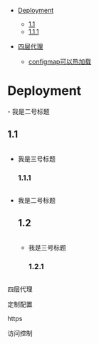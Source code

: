 - [Deployment](#1)
  - [1.1](#1.1)
  - [1.1.1](#1.1.1)


- [四层代理](#2.1)
  - [configmap可以热加载](#2.1.1)


<h1 id="1">Deployment</h1>
- 我是二号标题
  <h2 id="1.1">1.1</h2>
  
  ``` yaml
  
  ```
  
  - 我是三号标题
    <h3 id="1.1.1">1.1.1</h3>    
    
    ``` yaml
    
    ```
    
- 我是二号标题
  <h2 id="1.2">1.2</h2>
  
  ``` yaml
  
  ```
  
  - 我是三号标题
    <h3 id="1.2.1">1.2.1</h3>
    
    ``` yaml
    
    ```
    
    
四层代理

定制配置

https

访问控制










































